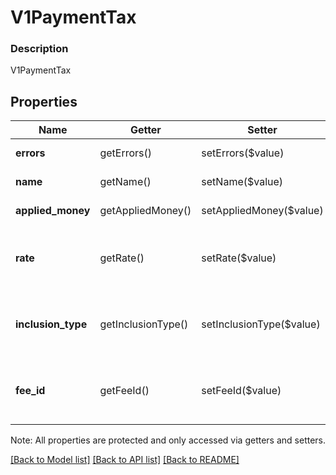 # V1PaymentTax

### Description

V1PaymentTax

## Properties
Name | Getter | Setter | Type | Description | Notes
------------ | ------------- | ------------- | ------------- | ------------- | -------------
**errors** | getErrors() | setErrors($value) | [**\SquareConnect\Model\Error[]**](Error.md) | Any errors that occurred during the request. | [optional] 
**name** | getName() | setName($value) | **string** | The merchant-defined name of the tax. | [optional] 
**applied_money** | getAppliedMoney() | setAppliedMoney($value) | [**\SquareConnect\Model\V1Money**](V1Money.md) | The amount of money that this tax adds to the payment. | [optional] 
**rate** | getRate() | setRate($value) | **string** | The rate of the tax, as a string representation of a decimal number. A value of 0.07 corresponds to a rate of 7%. | [optional] 
**inclusion_type** | getInclusionType() | setInclusionType($value) | **string** | Whether the tax is an ADDITIVE tax or an INCLUSIVE tax. See [V1PaymentTaxInclusionType](#type-v1paymenttaxinclusiontype) for possible values | [optional] 
**fee_id** | getFeeId() | setFeeId($value) | **string** | The ID of the tax, if available. Taxes applied in older versions of Square Register might not have an ID. | [optional] 

Note: All properties are protected and only accessed via getters and setters.

[[Back to Model list]](../../README.md#documentation-for-models) [[Back to API list]](../../README.md#documentation-for-api-endpoints) [[Back to README]](../../README.md)


